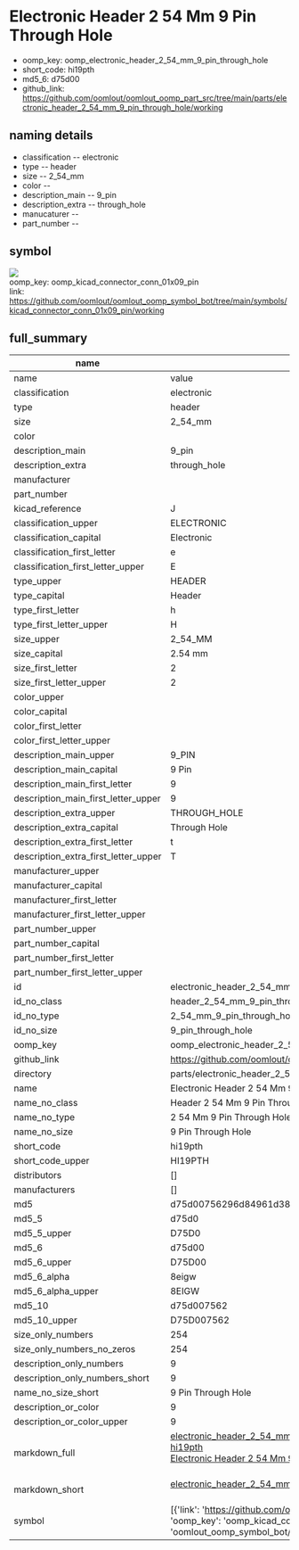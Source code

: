 # Electronic Header 2 54 Mm 9 Pin Through Hole

  
* oomp_key: oomp_electronic_header_2_54_mm_9_pin_through_hole 
* short_code: hi19pth
* md5_6: d75d00  
* github_link: https://github.com/oomlout/oomlout_oomp_part_src/tree/main/parts/electronic_header_2_54_mm_9_pin_through_hole/working  
## naming details
* classification -- electronic
* type -- header
* size -- 2_54_mm
* color -- 
* description_main -- 9_pin
* description_extra -- through_hole
* manucaturer -- 
* part_number -- 



## symbol

![](symbol/{index}/working/working_600.png)  
oomp_key: oomp_kicad_connector_conn_01x09_pin  
link: https://github.com/oomlout/oomlout_oomp_symbol_bot/tree/main/symbols/kicad_connector_conn_01x09_pin/working  


## full_summary
| name | value | 
| --- | --- | 
| name | value | 
| classification | electronic | 
| type | header | 
| size | 2_54_mm | 
| color |  | 
| description_main | 9_pin | 
| description_extra | through_hole | 
| manufacturer |  | 
| part_number |  | 
| kicad_reference | J | 
| classification_upper | ELECTRONIC | 
| classification_capital | Electronic | 
| classification_first_letter | e | 
| classification_first_letter_upper | E | 
| type_upper | HEADER | 
| type_capital | Header | 
| type_first_letter | h | 
| type_first_letter_upper | H | 
| size_upper | 2_54_MM | 
| size_capital | 2.54 mm | 
| size_first_letter | 2 | 
| size_first_letter_upper | 2 | 
| color_upper |  | 
| color_capital |  | 
| color_first_letter |  | 
| color_first_letter_upper |  | 
| description_main_upper | 9_PIN | 
| description_main_capital | 9 Pin | 
| description_main_first_letter | 9 | 
| description_main_first_letter_upper | 9 | 
| description_extra_upper | THROUGH_HOLE | 
| description_extra_capital | Through Hole | 
| description_extra_first_letter | t | 
| description_extra_first_letter_upper | T | 
| manufacturer_upper |  | 
| manufacturer_capital |  | 
| manufacturer_first_letter |  | 
| manufacturer_first_letter_upper |  | 
| part_number_upper |  | 
| part_number_capital |  | 
| part_number_first_letter |  | 
| part_number_first_letter_upper |  | 
| id | electronic_header_2_54_mm_9_pin_through_hole | 
| id_no_class | header_2_54_mm_9_pin_through_hole | 
| id_no_type | 2_54_mm_9_pin_through_hole | 
| id_no_size | 9_pin_through_hole | 
| oomp_key | oomp_electronic_header_2_54_mm_9_pin_through_hole | 
| github_link | https://github.com/oomlout/oomlout_oomp_part_src/tree/main/parts/electronic_header_2_54_mm_9_pin_through_hole/working | 
| directory | parts/electronic_header_2_54_mm_9_pin_through_hole | 
| name | Electronic Header 2 54 Mm 9 Pin Through Hole | 
| name_no_class | Header 2 54 Mm 9 Pin Through Hole | 
| name_no_type | 2 54 Mm 9 Pin Through Hole | 
| name_no_size | 9 Pin Through Hole | 
| short_code | hi19pth | 
| short_code_upper | HI19PTH | 
| distributors | [] | 
| manufacturers | [] | 
| md5 | d75d00756296d84961d38ee0ffa59247 | 
| md5_5 | d75d0 | 
| md5_5_upper | D75D0 | 
| md5_6 | d75d00 | 
| md5_6_upper | D75D00 | 
| md5_6_alpha | 8eigw | 
| md5_6_alpha_upper | 8EIGW | 
| md5_10 | d75d007562 | 
| md5_10_upper | D75D007562 | 
| size_only_numbers | 254 | 
| size_only_numbers_no_zeros | 254 | 
| description_only_numbers | 9 | 
| description_only_numbers_short | 9 | 
| name_no_size_short | 9 Pin Through Hole | 
| description_or_color | 9 | 
| description_or_color_upper | 9 | 
| markdown_full | [electronic_header_2_54_mm_9_pin_through_hole](https://github.com/oomlout/oomlout_oomp_part_src/tree/main/parts/electronic_header_2_54_mm_9_pin_through_hole/working)<br>[hi19pth](https://github.com/oomlout/oomlout_oomp_part_src/tree/main/parts/electronic_header_2_54_mm_9_pin_through_hole/working)<br>[Electronic Header 2 54 Mm 9 Pin Through Hole](https://github.com/oomlout/oomlout_oomp_part_src/tree/main/parts/electronic_header_2_54_mm_9_pin_through_hole/working)<br><br> | 
| markdown_short | [electronic_header_2_54_mm_9_pin_through_hole](https://github.com/oomlout/oomlout_oomp_part_src/tree/main/parts/electronic_header_2_54_mm_9_pin_through_hole/working)<br><br> | 
| symbol | [{'link': 'https://github.com/oomlout/oomlout_oomp_symbol_bot/tree/main/symbols/kicad_connector_conn_01x09_pin', 'oomp_key': 'oomp_kicad_connector_conn_01x09_pin', 'directory': 'oomlout_oomp_symbol_bot/symbols/kicad_connector_conn_01x09_pin//working/working.kicad_sym', 'index': 0}] | 
